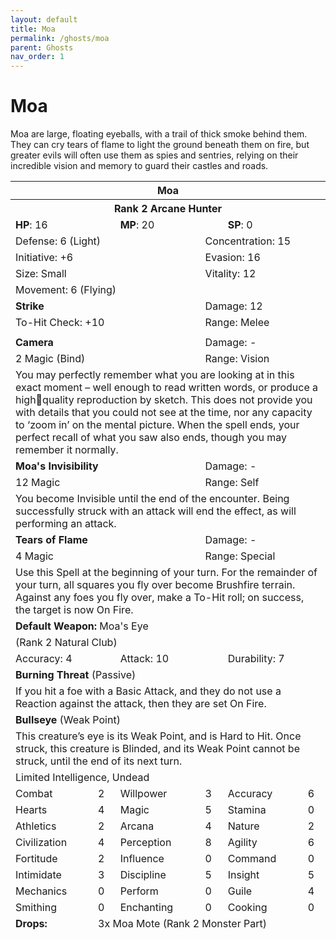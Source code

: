 ```yaml
---
layout: default
title: Moa
permalink: /ghosts/moa
parent: Ghosts
nav_order: 1
---
```


# Moa

Moa are large, floating eyeballs, with a trail of thick smoke behind them. They can cry tears of flame to light the ground beneath them on fire, but greater evils will often use them as spies and sentries, relying on their incredible vision and memory to guard their castles and roads.

<table class="creature-table">
  <thead>
    <tr>
      <th colspan="6" class="fs-6 text-grey-lt-000 creature-title-bg">Moa</th>
    </tr>
    <tr>
      <th colspan="6" class="fs-5 text-grey-lt-000 creature-title-bg">Rank 2 Arcane Hunter</th>
    </tr>
    <tr>
      <td class="text-grey-dk-300 creature-content-bg-dark" colspan="2">
        <strong>HP</strong>: 16
      </td>
      <td class="text-grey-dk-300 creature-content-bg-dark" colspan="2">
        <strong>MP</strong>: 20
      </td>
      <td class="text-grey-dk-300 creature-content-bg-dark" colspan="2">
        <strong>SP</strong>: 0
      </td>
    </tr>
    <tr>
      <td class="text-grey-dk-300 creature-content-bg-light" colspan="3">Defense: 6 (Light)</td>
      <td class="text-grey-dk-300 creature-content-bg-light" colspan="3">Concentration: 15</td>
    </tr>
    <tr>
      <td class="text-grey-dk-300 creature-content-bg-light" colspan="3">Initiative: +6</td>
      <td class="text-grey-dk-300 creature-content-bg-light" colspan="3">Evasion: 16</td>
    </tr>
    <tr>
      <td class="text-grey-dk-300 creature-content-bg-light" colspan="3">Size: Small</td>
      <td class="text-grey-dk-300 creature-content-bg-light" colspan="3">Vitality: 12</td>
    </tr>
    <tr>
      <td class="text-grey-dk-300 creature-content-bg-light" colspan="6">Movement: 6 (Flying)</td>
    </tr>
    <tr>
      <td class="text-grey-dk-300 creature-content-bg-dark" colspan="3">
        <strong>Strike</strong>
      </td>
      <td class="text-grey-dk-300 creature-content-bg-dark" colspan="3">Damage: 12</td>
    </tr>
    <tr>
      <td class="text-grey-dk-300 creature-content-bg-dark" colspan="3">To-Hit Check: +10</td>
      <td class="text-grey-dk-300 creature-content-bg-dark" colspan="3">Range: Melee</td>
    </tr>
    <tr>
      <td class="text-grey-dk-300 creature-content-bg-dark fs-2" colspan="6"></td>
    </tr>
    <tr>
      <td class="text-grey-dk-300 creature-content-bg-light" colspan="3">
        <strong>Camera</strong>
      </td>
      <td class="text-grey-dk-300 creature-content-bg-light" colspan="3">Damage: -</td>
    </tr>
    <tr class="text-grey-dk-300 creature-content-bg-light">
      <td class="text-grey-dk-300 creature-content-bg-light" colspan="3">2 Magic (Bind)</td>
      <td class="text-grey-dk-300 creature-content-bg-light" colspan="3">Range: Vision</td>
    </tr>
    <tr>
      <td class="text-grey-dk-300 creature-content-bg-light fs-2" colspan="6">You may perfectly remember what you are looking at in this exact moment – well enough to read written words, or produce a highquality reproduction by sketch. This does not provide you with details that you could not see at the time, nor any capacity to ‘zoom in’ on the mental picture. When the spell ends, your perfect recall of what you saw also ends, though you may remember it normally.</td>
    </tr>
    <tr>
      <td class="text-grey-dk-300 creature-content-bg-light" colspan="3">
        <strong>Moa's Invisibility</strong>
      </td>
      <td class="text-grey-dk-300 creature-content-bg-light" colspan="3">Damage: -</td>
    </tr>
    <tr class="text-grey-dk-300 creature-content-bg-light">
      <td class="text-grey-dk-300 creature-content-bg-light" colspan="3">12 Magic</td>
      <td class="text-grey-dk-300 creature-content-bg-light" colspan="3">Range: Self</td>
    </tr>
    <tr>
      <td class="text-grey-dk-300 creature-content-bg-light fs-2" colspan="6">You become Invisible until the end of the encounter. Being successfully struck with an attack will end the effect, as will performing an attack.</td>
    </tr>
    <tr>
      <td class="text-grey-dk-300 creature-content-bg-light" colspan="3">
        <strong>Tears of Flame</strong>
      </td>
      <td class="text-grey-dk-300 creature-content-bg-light" colspan="3">Damage: -</td>
    </tr>
    <tr class="text-grey-dk-300 creature-content-bg-light">
      <td class="text-grey-dk-300 creature-content-bg-light" colspan="3">4 Magic</td>
      <td class="text-grey-dk-300 creature-content-bg-light" colspan="3">Range: Special</td>
    </tr>
    <tr>
      <td class="text-grey-dk-300 creature-content-bg-light fs-2" colspan="6">Use this Spell at the beginning of your turn. For the remainder of your turn, all squares you fly over become Brushfire terrain. Against any foes you fly over, make a To-Hit roll; on success, the target is now On Fire.</td>
    </tr>
    <tr>
      <td class="text-grey-dk-300 creature-content-bg-dark" colspan="6">
        <strong>Default Weapon: </strong>Moa's Eye
      </td>
    </tr>
    <tr>
      <td class="text-grey-dk-300 creature-content-bg-dark" colspan="6">(Rank 2 Natural Club)</td>
    </tr>
    <tr>
      <td class="text-grey-dk-300 creature-content-bg-dark" colspan="2">Accuracy: 4</td>
      <td class="text-grey-dk-300 creature-content-bg-dark" colspan="2">Attack: 10</td>
      <td class="text-grey-dk-300 creature-content-bg-dark" colspan="2">Durability: 7</td>
    </tr>
    <tr>
      <td class="text-grey-dk-300 creature-content-bg-light" colspan="6">
        <strong>Burning Threat</strong> (Passive)
      </td>
    </tr>
    <tr>
      <td class="text-grey-dk-300 creature-content-bg-light fs-2" colspan="6">If you hit a foe with a Basic Attack, and they do not use a Reaction against the attack, then they are set On Fire.</td>
    </tr>
    <tr>
      <td class="text-grey-dk-300 creature-content-bg-light" colspan="6">
        <strong>Bullseye</strong> (Weak Point)
      </td>
    </tr>
    <tr>
      <td class="text-grey-dk-300 creature-content-bg-light fs-2" colspan="6">This creature’s eye is its Weak Point, and is Hard to Hit. Once struck, this creature is Blinded, and its Weak Point cannot be struck, until the end of its next turn.</td>
    </tr>
    <tr>
      <td class="text-grey-dk-300 creature-content-bg-dark fs-4" colspan="6">Limited Intelligence, Undead</td>
    </tr>
    <tr>
      <td class="text-grey-dk-300 creature-content-bg-dark fs-2">Combat</td>
      <td class="text-grey-dk-300 creature-content-bg-dark fs-2">2</td>
      <td class="text-grey-dk-300 creature-content-bg-dark fs-2">Willpower</td>
      <td class="text-grey-dk-300 creature-content-bg-dark fs-2">3</td>
      <td class="text-grey-dk-300 creature-content-bg-dark fs-2">Accuracy</td>
      <td class="text-grey-dk-300 creature-content-bg-dark fs-2">6</td>
    </tr>
    <tr class="text-grey-dk-300 creature-content-bg-dark fs-2">
      <td class="text-grey-dk-300 creature-content-bg-dark fs-2">Hearts</td>
      <td class="text-grey-dk-300 creature-content-bg-dark fs-2">4</td>
      <td class="text-grey-dk-300 creature-content-bg-dark fs-2">Magic</td>
      <td class="text-grey-dk-300 creature-content-bg-dark fs-2">5</td>
      <td class="text-grey-dk-300 creature-content-bg-dark fs-2">Stamina</td>
      <td class="text-grey-dk-300 creature-content-bg-dark fs-2">0</td>
    </tr>
    <tr class="text-grey-dk-300 creature-content-bg-dark fs-2">
      <td class="text-grey-dk-300 creature-content-bg-dark fs-2">Athletics</td>
      <td class="text-grey-dk-300 creature-content-bg-dark fs-2">2</td>
      <td class="text-grey-dk-300 creature-content-bg-dark fs-2">Arcana</td>
      <td class="text-grey-dk-300 creature-content-bg-dark fs-2">4</td>
      <td class="text-grey-dk-300 creature-content-bg-dark fs-2">Nature</td>
      <td class="text-grey-dk-300 creature-content-bg-dark fs-2">2</td>
    </tr>
    <tr class="text-grey-dk-300 creature-content-bg-dark fs-2">
      <td class="text-grey-dk-300 creature-content-bg-dark fs-2">Civilization</td>
      <td class="text-grey-dk-300 creature-content-bg-dark fs-2">4</td>
      <td class="text-grey-dk-300 creature-content-bg-dark fs-2">Perception</td>
      <td class="text-grey-dk-300 creature-content-bg-dark fs-2">8</td>
      <td class="text-grey-dk-300 creature-content-bg-dark fs-2">Agility</td>
      <td class="text-grey-dk-300 creature-content-bg-dark fs-2">6</td>
    </tr>
    <tr class="text-grey-dk-300 creature-content-bg-dark fs-2">
      <td class="text-grey-dk-300 creature-content-bg-dark fs-2">Fortitude</td>
      <td class="text-grey-dk-300 creature-content-bg-dark fs-2">2</td>
      <td class="text-grey-dk-300 creature-content-bg-dark fs-2">Influence</td>
      <td class="text-grey-dk-300 creature-content-bg-dark fs-2">0</td>
      <td class="text-grey-dk-300 creature-content-bg-dark fs-2">Command</td>
      <td class="text-grey-dk-300 creature-content-bg-dark fs-2">0</td>
    </tr>
    <tr class="text-grey-dk-300 creature-content-bg-dark fs-2">
      <td class="text-grey-dk-300 creature-content-bg-dark fs-2">Intimidate</td>
      <td class="text-grey-dk-300 creature-content-bg-dark fs-2">3</td>
      <td class="text-grey-dk-300 creature-content-bg-dark fs-2">Discipline</td>
      <td class="text-grey-dk-300 creature-content-bg-dark fs-2">5</td>
      <td class="text-grey-dk-300 creature-content-bg-dark fs-2">Insight</td>
      <td class="text-grey-dk-300 creature-content-bg-dark fs-2">5</td>
    </tr>
    <tr class="text-grey-dk-300 creature-content-bg-dark fs-2">
      <td class="text-grey-dk-300 creature-content-bg-dark fs-2">Mechanics</td>
      <td class="text-grey-dk-300 creature-content-bg-dark fs-2">0</td>
      <td class="text-grey-dk-300 creature-content-bg-dark fs-2">Perform</td>
      <td class="text-grey-dk-300 creature-content-bg-dark fs-2">0</td>
      <td class="text-grey-dk-300 creature-content-bg-dark fs-2">Guile</td>
      <td class="text-grey-dk-300 creature-content-bg-dark fs-2">4</td>
    </tr>
    <tr class="text-grey-dk-300 creature-content-bg-dark fs-2">
      <td class="text-grey-dk-300 creature-content-bg-dark fs-2">Smithing</td>
      <td class="text-grey-dk-300 creature-content-bg-dark fs-2">0</td>
      <td class="text-grey-dk-300 creature-content-bg-dark fs-2">Enchanting</td>
      <td class="text-grey-dk-300 creature-content-bg-dark fs-2">0</td>
      <td class="text-grey-dk-300 creature-content-bg-dark fs-2">Cooking</td>
      <td class="text-grey-dk-300 creature-content-bg-dark fs-2">0</td>
    </tr>
    <tr>
      <td class="text-grey-dk-300 creature-content-bg-light" rowspan="1">
        <strong>Drops:</strong>
      </td>
      <td class="text-grey-dk-300 creature-content-bg-light" colspan="5">3x Moa Mote (Rank 2 Monster Part)</td>
    </tr>
  </thead>
</table>